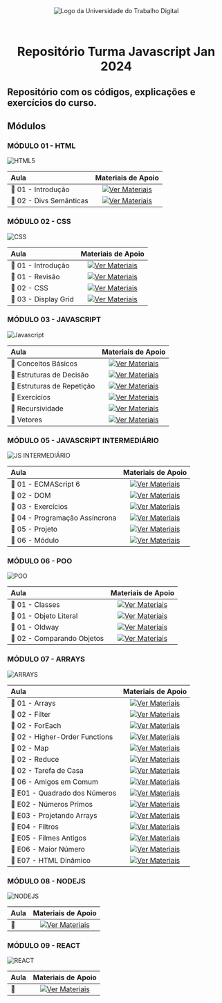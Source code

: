 <div align="center">
<img style="margin-bottom: 30px; "  src="https://www.cursosutd.inf.br/Digitalizacao/CMS/Imagem/30/30_F.png" alt="Logo da Universidade do Trabalho Digital">

# Repositório Turma Javascript Jan 2024
</div>

## Repositório com os códigos, explicações e exercícios do curso.

## Módulos

### MÓDULO 01 - HTML
![HTML5](https://img.shields.io/badge/html5-%23E34F26.svg?style=for-the-badge&logo=html5&logoColor=white)

 Aula | Materiais de Apoio
:-----| :----------------:
📁 01 - Introdução | [![Ver Materiais](https://img.shields.io/badge/Ver%20Materiais-0fa693?style=for-the-badge)](./M01_html/A01_introducao/)
📁 02 - Divs Semânticas | [![Ver Materiais](https://img.shields.io/badge/Ver%20Materiais-0fa693?style=for-the-badge)](./M01_html/A02_divs_semanticas/)


### MÓDULO 02 - CSS
![CSS](https://img.shields.io/badge/CSS3-1572B6?style=for-the-badge&logo=css3&logoColor=white)

 Aula | Materiais de Apoio
:-----| :----------------:
📁 01 - Introdução | [![Ver Materiais](https://img.shields.io/badge/Ver%20Materiais-0fa693?style=for-the-badge)](./M02_css/A01_css_introducao/)
📁 01 - Revisão | [![Ver Materiais](https://img.shields.io/badge/Ver%20Materiais-0fa693?style=for-the-badge)](./M02_css/A01_revisao/)
📁 02 - CSS | [![Ver Materiais](https://img.shields.io/badge/Ver%20Materiais-0fa693?style=for-the-badge)](./M02_css/A02_css/)
📁 03 - Display Grid | [![Ver Materiais](https://img.shields.io/badge/Ver%20Materiais-0fa693?style=for-the-badge)](./M02_css/A03_display_grid/)


### MÓDULO 03 - JAVASCRIPT
![Javascript](https://img.shields.io/badge/JavaScript-323330?style=for-the-badge&logo=javascript&logoColor=F7DF1E)

 Aula | Materiais de Apoio
:-----| :----------------:
📁 Conceitos Básicos | [![Ver Materiais](https://img.shields.io/badge/Ver%20Materiais-0fa693?style=for-the-badge)](./M03_javascript/ConceitosBásicos/)
📁 Estruturas de Decisão | [![Ver Materiais](https://img.shields.io/badge/Ver%20Materiais-0fa693?style=for-the-badge)](./M03_javascript/EstruturaDeDecisao/)
📁 Estruturas de Repetição | [![Ver Materiais](https://img.shields.io/badge/Ver%20Materiais-0fa693?style=for-the-badge)](./M03_javascript/EstruturaDeRepeticao/)
📁 Exercícios | [![Ver Materiais](https://img.shields.io/badge/Ver%20Materiais-0fa693?style=for-the-badge)](./M03_javascript/Exercicios/)
📁 Recursividade | [![Ver Materiais](https://img.shields.io/badge/Ver%20Materiais-0fa693?style=for-the-badge)](./M03_javascript/Recursividade/)
📁 Vetores | [![Ver Materiais](https://img.shields.io/badge/Ver%20Materiais-0fa693?style=for-the-badge)](./M03_javascript/vetores/)


### MÓDULO 05 - JAVASCRIPT INTERMEDIÁRIO
![JS INTERMEDIÁRIO](https://img.shields.io/badge/Js%20INTERMEDI%C3%81RIO-323330?style=for-the-badge&logo=javascript&logoColor=f7df1e)

 Aula | Materiais de Apoio
:-----| :----------------:
📁 01 - ECMAScript 6 | [![Ver Materiais](https://img.shields.io/badge/Ver%20Materiais-0fa693?style=for-the-badge)](./M05_javascriptIntermediario/A01_ecmascript06/)
📁 02 - DOM | [![Ver Materiais](https://img.shields.io/badge/Ver%20Materiais-0fa693?style=for-the-badge)](./M05_javascriptIntermediario/A02_dom/)
📁 03 - Exercícios | [![Ver Materiais](https://img.shields.io/badge/Ver%20Materiais-0fa693?style=for-the-badge)](./M05_javascriptIntermediario/A03_exercicios/)
📁 04 - Programação Assíncrona | [![Ver Materiais](https://img.shields.io/badge/Ver%20Materiais-0fa693?style=for-the-badge)](./M05_javascriptIntermediario/A04_programacaoAssincrona/)
📁 05 - Projeto | [![Ver Materiais](https://img.shields.io/badge/Ver%20Materiais-0fa693?style=for-the-badge)](./M05_javascriptIntermediario/A05_projeto/)
📁 06 - Módulo | [![Ver Materiais](https://img.shields.io/badge/Ver%20Materiais-0fa693?style=for-the-badge)](./M05_javascriptIntermediario/A06_modulo/)


### MÓDULO 06 - POO
![POO](https://img.shields.io/badge/poo-323330?style=for-the-badge&logo=javascript&logoColor=f7df1e)

 Aula | Materiais de Apoio
:-----| :----------------:
📁 01 - Classes | [![Ver Materiais](https://img.shields.io/badge/Ver%20Materiais-0fa693?style=for-the-badge)](./M06_poo/A01_classes.js)
📁 01 - Objeto Literal | [![Ver Materiais](https://img.shields.io/badge/Ver%20Materiais-0fa693?style=for-the-badge)](./M06_poo/A01_objetoliteral.js)
📁 01 - Oldway | [![Ver Materiais](https://img.shields.io/badge/Ver%20Materiais-0fa693?style=for-the-badge)](./M06_poo/A01_oldway.js)
📁 02 - Comparando Objetos | [![Ver Materiais](https://img.shields.io/badge/Ver%20Materiais-0fa693?style=for-the-badge)](./M06_poo/A02_comparandoObjetos.js)


### MÓDULO 07 - ARRAYS
![ARRAYS](https://img.shields.io/badge/arrays-323330?style=for-the-badge&logo=javascript&logoColor=f7df1e)

 Aula | Materiais de Apoio
:-----| :----------------:
📁 01 - Arrays | [![Ver Materiais](https://img.shields.io/badge/Ver%20Materiais-0fa693?style=for-the-badge)](./M07_arrays/A01_arrays.js)
📁 02 - Filter | [![Ver Materiais](https://img.shields.io/badge/Ver%20Materiais-0fa693?style=for-the-badge)](./M07_arrays/A02_filter.js)
📁 02 - ForEach | [![Ver Materiais](https://img.shields.io/badge/Ver%20Materiais-0fa693?style=for-the-badge)](./M07_arrays/A02_forEach.js)
📁 02 - Higher-Order Functions | [![Ver Materiais](https://img.shields.io/badge/Ver%20Materiais-0fa693?style=for-the-badge)](./M07_arrays/A02_highOrderFunctions.js)
📁 02 - Map | [![Ver Materiais](https://img.shields.io/badge/Ver%20Materiais-0fa693?style=for-the-badge)](./M07_arrays/A02_map.js)
📁 02 - Reduce | [![Ver Materiais](https://img.shields.io/badge/Ver%20Materiais-0fa693?style=for-the-badge)](./M07_arrays/A02_reduce.js)
📁 02 - Tarefa de Casa | [![Ver Materiais](https://img.shields.io/badge/Ver%20Materiais-0fa693?style=for-the-badge)](./M07_arrays/A02_tarefaDeCasa.js)
📁 06 - Amigos em Comum | [![Ver Materiais](https://img.shields.io/badge/Ver%20Materiais-0fa693?style=for-the-badge)](./M07_arrays/A06_amigosEmComum.js)
📁 E01 - Quadrado dos Números | [![Ver Materiais](https://img.shields.io/badge/Ver%20Materiais-0fa693?style=for-the-badge)](./M07_arrays/E01_quadradoDosNumeros.js)
📁 E02 - Números Primos | [![Ver Materiais](https://img.shields.io/badge/Ver%20Materiais-0fa693?style=for-the-badge)](./M07_arrays/E02_numerosPrimos.js)
📁 E03 - Projetando Arrays | [![Ver Materiais](https://img.shields.io/badge/Ver%20Materiais-0fa693?style=for-the-badge)](./M07_arrays/E03_projetandoArrays.js)
📁 E04 - Filtros | [![Ver Materiais](https://img.shields.io/badge/Ver%20Materiais-0fa693?style=for-the-badge)](./M07_arrays/E04_filtros.js)
📁 E05 - Filmes Antigos | [![Ver Materiais](https://img.shields.io/badge/Ver%20Materiais-0fa693?style=for-the-badge)](./M07_arrays/E05_filmesAntigos.js)
📁 E06 - Maior Número | [![Ver Materiais](https://img.shields.io/badge/Ver%20Materiais-0fa693?style=for-the-badge)](./M07_arrays/E06_maiorNumero.js)
📁 E07 - HTML Dinâmico | [![Ver Materiais](https://img.shields.io/badge/Ver%20Materiais-0fa693?style=for-the-badge)](./M07_arrays/E07_htmlDinamico.js)


### MÓDULO 08 - NODEJS
![NODEJS](https://img.shields.io/badge/Node%20js-339933?style=for-the-badge&logo=nodedotjs&logoColor=white)

 Aula | Materiais de Apoio
:-----| :----------------:
📁 | [![Ver Materiais](https://img.shields.io/badge/Ver%20Materiais-0fa693?style=for-the-badge)](./M08_nodejs/)


### MÓDULO 09 - REACT
![REACT](https://img.shields.io/badge/React-20232A?style=for-the-badge&logo=react&logoColor=61DAFB)

 Aula | Materiais de Apoio
:-----| :----------------:
📁 | [![Ver Materiais](https://img.shields.io/badge/Ver%20Materiais-0fa693?style=for-the-badge)](./M09_react/)
